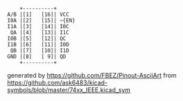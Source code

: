 

	    +----------+
	A/B |[1]   [16]| VCC
	I0A |[2]   [15]| ~{EN}
	I1A |[3]   [14]| I0C
	 QA |[4]   [13]| I1C
	I0B |[5]   [12]| QC
	I1B |[6]   [11]| I0D
	 QB |[7]   [10]| I1D
	GND |[8]   [ 9]| QD
	    +----------+


generated by https://github.com/FBEZ/Pinout-AsciiArt from https://github.com/ask6483/kicad-symbols/blob/master/74xx_IEEE.kicad_sym